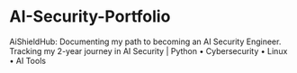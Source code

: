 # AI-Security-Portfolio
AiShieldHub: Documenting my path to becoming an AI Security Engineer.
Tracking my 2-year journey in AI Security | Python • Cybersecurity • Linux • AI Tools


